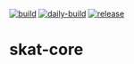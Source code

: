 [![build](https://github.com/dusunim/skat-core/actions/workflows/build.yml/badge.svg)](https://github.com/dusunim/skat-core/actions/workflows/build.yml)
[![daily-build](https://github.com/dusunim/skat-core/actions/workflows/daily-build.yml/badge.svg)](https://github.com/dusunim/skat-core/actions/workflows/daily-build.yml)
[![release](https://github.com/dusunim/skat-core/actions/workflows/release.yml/badge.svg)](https://github.com/dusunim/skat-core/actions/workflows/release.yml)

# skat-core
